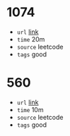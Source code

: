 # 1074 
- `url` [link](https://leetcode.com/problems/number-of-submatrices-that-sum-to-target/description/?envType=daily-question&envId=2024-01-28)
- `time` 20m
- `source` leetcode
- `tags` good
# 560
- `url` [link](https://leetcode.com/problems/subarray-sum-equals-k/description/)
- `time` 10m
- `source` leetcode
- `tags` good